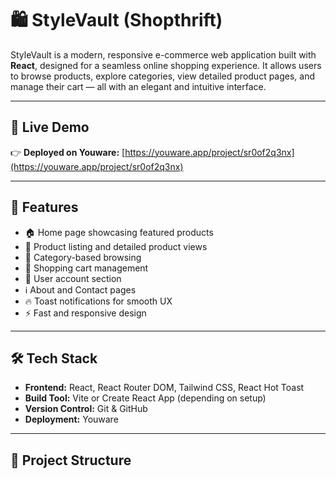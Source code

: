 # 🛍️ StyleVault (Shopthrift)

StyleVault is a modern, responsive e-commerce web application built with **React**, designed for a seamless online shopping experience. It allows users to browse products, explore categories, view detailed product pages, and manage their cart — all with an elegant and intuitive interface.

---

## 🚀 Live Demo

👉 **Deployed on Youware:** [https://youware.app/project/sr0of2q3nx](https://youware.app/project/sr0of2q3nx)

---

## 🧩 Features

- 🏠 Home page showcasing featured products  
- 🛒 Product listing and detailed product views  
- 🧭 Category-based browsing  
- 💼 Shopping cart management  
- 👤 User account section  
- ℹ️ About and Contact pages  
- 🔥 Toast notifications for smooth UX  
- ⚡ Fast and responsive design

---

## 🛠️ Tech Stack

- **Frontend:** React, React Router DOM, Tailwind CSS, React Hot Toast  
- **Build Tool:** Vite or Create React App (depending on setup)  
- **Version Control:** Git & GitHub  
- **Deployment:** Youware  

---

## 🧠 Project Structure



